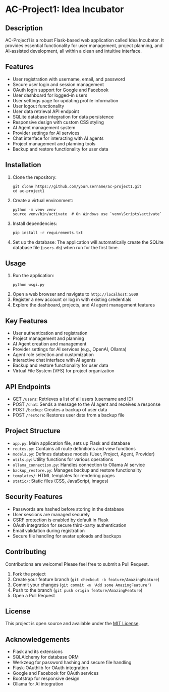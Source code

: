 # AC-Project1: Idea Incubator

## Description
AC-Project1 is a robust Flask-based web application called Idea Incubator. It provides essential functionality for user management, project planning, and AI-assisted development, all within a clean and intuitive interface.

## Features
- User registration with username, email, and password
- Secure user login and session management
- OAuth login support for Google and Facebook
- User dashboard for logged-in users
- User settings page for updating profile information
- User logout functionality
- User data retrieval API endpoint
- SQLite database integration for data persistence
- Responsive design with custom CSS styling
- AI Agent management system
- Provider settings for AI services
- Chat interface for interacting with AI agents
- Project management and planning tools
- Backup and restore functionality for user data

## Installation
1. Clone the repository:
   ```
   git clone https://github.com/yourusername/ac-project1.git
   cd ac-project1
   ```
2. Create a virtual environment:
   ```
   python -m venv venv
   source venv/bin/activate  # On Windows use `venv\Scripts\activate`
   ```
3. Install dependencies:
   ```
   pip install -r requirements.txt
   ```
4. Set up the database:
   The application will automatically create the SQLite database file (`users.db`) when run for the first time.

## Usage
1. Run the application:
   ```
   python wsgi.py
   ```
2. Open a web browser and navigate to `http://localhost:5000`
3. Register a new account or log in with existing credentials
4. Explore the dashboard, projects, and AI agent management features

## Key Features
- User authentication and registration
- Project management and planning
- AI Agent creation and management
- Provider settings for AI services (e.g., OpenAI, Ollama)
- Agent role selection and customization
- Interactive chat interface with AI agents
- Backup and restore functionality for user data
- Virtual File System (VFS) for project organization

## API Endpoints
- GET `/users`: Retrieves a list of all users (username and ID)
- POST `/chat`: Sends a message to the AI agent and receives a response
- POST `/backup`: Creates a backup of user data
- POST `/restore`: Restores user data from a backup file

## Project Structure
- `app.py`: Main application file, sets up Flask and database
- `routes.py`: Contains all route definitions and view functions
- `models.py`: Defines database models (User, Project, Agent, Provider)
- `utils.py`: Utility functions for various operations
- `ollama_connection.py`: Handles connection to Ollama AI service
- `backup_restore.py`: Manages backup and restore functionality
- `templates/`: HTML templates for rendering pages
- `static/`: Static files (CSS, JavaScript, images)

## Security Features
- Passwords are hashed before storing in the database
- User sessions are managed securely
- CSRF protection is enabled by default in Flask
- OAuth integration for secure third-party authentication
- Email validation during registration
- Secure file handling for avatar uploads and backups

## Contributing
Contributions are welcome! Please feel free to submit a Pull Request.

1. Fork the project
2. Create your feature branch (`git checkout -b feature/AmazingFeature`)
3. Commit your changes (`git commit -m 'Add some AmazingFeature'`)
4. Push to the branch (`git push origin feature/AmazingFeature`)
5. Open a Pull Request

## License
This project is open source and available under the [MIT License](LICENSE).

## Acknowledgements
- Flask and its extensions
- SQLAlchemy for database ORM
- Werkzeug for password hashing and secure file handling
- Flask-OAuthlib for OAuth integration
- Google and Facebook for OAuth services
- Bootstrap for responsive design
- Ollama for AI integration

